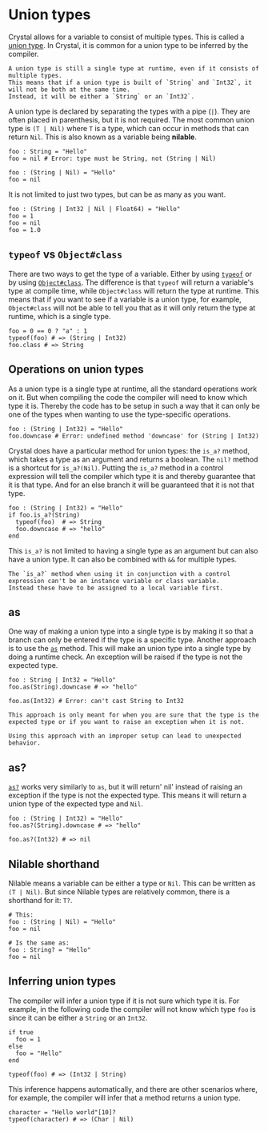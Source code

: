 # Union types

Crystal allows for a variable to consist of multiple types.
This is called a [union type][union-type].
In Crystal, it is common for a union type to be inferred by the compiler.

~~~~exercism/note
A union type is still a single type at runtime, even if it consists of multiple types.
This means that if a union type is built of `String` and `Int32`, it will not be both at the same time.
Instead, it will be either a `String` or an `Int32`.
~~~~

A union type is declared by separating the types with a pipe (`|`).
They are often placed in parenthesis, but it is not required.
The most common union type is `(T | Nil)` where `T` is a type, which can occur in methods that can return `Nil`.
This is also known as a variable being **nilable**.

```crystal
foo : String = "Hello"
foo = nil # Error: type must be String, not (String | Nil)

foo : (String | Nil) = "Hello"
foo = nil
```

It is not limited to just two types, but can be as many as you want.

```crystal
foo : (String | Int32 | Nil | Float64) = "Hello"
foo = 1
foo = nil
foo = 1.0
```

## `typeof` vs `Object#class`

There are two ways to get the type of a variable.
Either by using [`typeof`][typeof] or by using [`Object#class`][Object#class].
The difference is that `typeof` will return a variable's type at compile time, while `Object#class` will return the type at runtime.
This means that if you want to see if a variable is a union type, for example, `Object#class` will not be able to tell you that as it will only return the type at runtime, which is a single type.

```crystal
foo = 0 == 0 ? "a" : 1
typeof(foo) # => (String | Int32)
foo.class # => String
```

## Operations on union types

As a union type is a single type at runtime, all the standard operations work on it.
But when compiling the code the compiler will need to know which type it is.
Thereby the code has to be setup in such a way that it can only be one of the types when wanting to use the type-specific operations.

```crystal
foo : (String | Int32) = "Hello"
foo.downcase # Error: undefined method 'downcase' for (String | Int32)
```

Crystal does have a particular method for union types: the `is_a?` method, which takes a type as an argument and returns a boolean.
The `nil?` method is a shortcut for `is_a?(Nil)`.
Putting the `is_a?` method in a control expression will tell the compiler which type it is and thereby guarantee that it is that type.
And for an else branch it will be guaranteed that it is not that type.

```crystal
foo : (String | Int32) = "Hello"
if foo.is_a?(String)
  typeof(foo)  # => String
  foo.downcase # => "hello"
end
```

This `is_a?` is not limited to having a single type as an argument but can also have a union type.
It can also be combined with `&&` for multiple types.

~~~~exercism/note
The `is_a?` method when using it in conjunction with a control expression can't be an instance variable or class variable.
Instead these have to be assigned to a local variable first.
~~~~

## as

One way of making a union type into a single type is by making it so that a branch can only be entered if the type is a specific type.
Another approach is to use the [`as`][as] method.
This will make an union type into a single type by doing a runtime check.
An exception will be raised if the type is not the expected type.

```crystal
foo : String | Int32 = "Hello"
foo.as(String).downcase # => "hello"

foo.as(Int32) # Error: can't cast String to Int32
```

~~~~exercism/caution
This approach is only meant for when you are sure that the type is the expected type or if you want to raise an exception when it is not.

Using this approach with an improper setup can lead to unexpected behavior.
~~~~

## as?

[`as?`][as?] works very similarly to `as`, but it will return' nil' instead of raising an exception if the type is not the expected type.
This means it will return a union type of the expected type and `Nil`.

```crystal
foo : (String | Int32) = "Hello"
foo.as?(String).downcase # => "hello"

foo.as?(Int32) # => nil
```

## Nilable shorthand

Nilable means a variable can be either a type or `Nil`.
This can be written as `(T | Nil)`.
But since Nilable types are relatively common, there is a shorthand for it: `T?`.

```crystal
# This:
foo : (String | Nil) = "Hello"
foo = nil

# Is the same as:
foo : String? = "Hello"
foo = nil
```

## Inferring union types

The compiler will infer a union type if it is not sure which type it is.
For example, in the following code the compiler will not know which type `foo` is since it can be either a `String` or an `Int32`.

```crystal
if true
  foo = 1
else
  foo = "Hello"
end

typeof(foo) # => (Int32 | String)
```

This inference happens automatically, and there are other scenarios where, for example, the compiler will infer that a method returns a union type.

```crystal
character = "Hello world"[10]?
typeof(character) # => (Char | Nil)
```

[union-type]: https://crystal-lang.org/reference/latest/syntax_and_semantics/union_types.html
[typeof]: https://crystal-lang.org/reference/syntax_and_semantics/typeof.html
[Object#class]: https://crystal-lang.org/api/latest/Object.html#class-instance-method
[is_a?]: https://crystal-lang.org/reference/latest/syntax_and_semantics/is_a.html
[as]: https://crystal-lang.org/reference/latest/syntax_and_semantics/as.html
[as?]: https://crystal-lang.org/reference/latest/syntax_and_semantics/as_question.html

